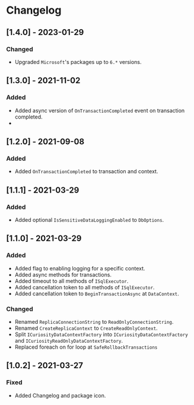 # Changelog

## [1.4.0] - 2023-01-29

### Changed

- Upgraded `Microsoft`'s packages up to `6.*` versions.

## [1.3.0] - 2021-11-02

### Added

- Added async version of `OnTransactionCompleted` event on transaction completed.
- 
## [1.2.0] - 2021-09-08

### Added

- Added `OnTransactionCompleted` to transaction and context.

## [1.1.1] - 2021-03-29

### Added

- Added optional `IsSensitiveDataLoggingEnabled` to `DbOptions`.

## [1.1.0] - 2021-03-29

### Added

- Added flag to enabling logging for a specific context.
- Added async methods for transactions.
- Added timeout to all methods of `ISqlExecutor`.
- Added cancellation token to all methods of `ISqlExecutor`.
- Added cancellation token to `BeginTransactionAsync` at `DataContext`.

### Changed

- Renamed `ReplicaConnectionString` to `ReadOnlyConnectionString`.
- Renamed `CreateReplicaContext` to `CreateReadOnlyContext`.
- Split `ICuriosityDataContextFactory` into `ICuriosityDataContextFactory` and `ICuriosityReadOnlyDataContextFactory`.
- Replaced foreach on for loop at `SafeRollbackTransactions`

## [1.0.2] - 2021-03-27

### Fixed

- Added Changelog and package icon.
